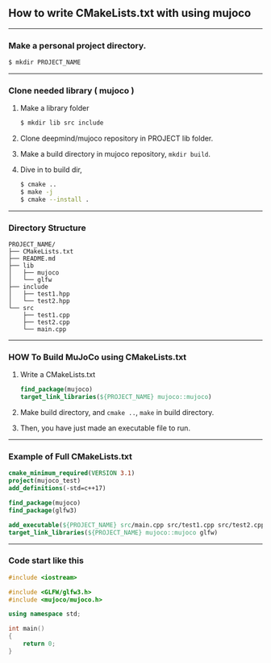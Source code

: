 <!-- ---
# marp: true
marp: false
backgroundColor: #fff
paginate: true
--- -->

## How to write CMakeLists.txt with using mujoco

---

### Make a personal project directory.
```bash
$ mkdir PROJECT_NAME 
```

---
### Clone needed library ( mujoco )
1. Make a library folder

    ```bash
    $ mkdir lib src include
    ```
2. Clone deepmind/mujoco repository in PROJECT lib folder.
3. Make a build directory in mujoco repository, ```mkdir build```.
4. Dive in to build dir, 

    ```bash
    $ cmake ..
    $ make -j
    $ cmake --install .
    ```

---

### Directory Structure
```
PROJECT_NAME/
├── CMakeLists.txt
├── README.md
├── lib
│   ├── mujoco
│   └── glfw
├── include
│   ├── test1.hpp
│   └── test2.hpp
└── src
    ├── test1.cpp
    ├── test2.cpp
    └── main.cpp    
```
---

### HOW To Build MuJoCo using CMakeLists.txt
1. Write a CMakeLists.txt
    ```CMake
    find_package(mujoco)
    target_link_libraries(${PROJECT_NAME} mujoco::mujoco)
    ```

2. Make build directory, and ```cmake ..```, ```make``` in build directory.
3. Then, you have just made an executable file to run.

---



### Example of Full CMakeLists.txt
```Cmake
cmake_minimum_required(VERSION 3.1)
project(mujoco_test)
add_definitions(-std=c++17)

find_package(mujoco)
find_package(glfw3)

add_executable(${PROJECT_NAME} src/main.cpp src/test1.cpp src/test2.cpp)
target_link_libraries(${PROJECT_NAME} mujoco::mujoco glfw)
```

---
### Code start like this

```C++
#include <iostream>

#include <GLFW/glfw3.h>
#include <mujoco/mujoco.h>

using namespace std;

int main()
{
    return 0;
}
```